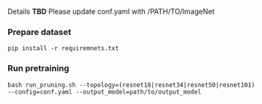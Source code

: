 Details **TBD**
Please update conf.yaml with /PATH/TO/ImageNet
### Prepare dataset
```shell
pip install -r requiremnets.txt
```
### Run pretraining
```shell
bash run_pruning.sh --topology=(resnet18|resnet34|resnet50|resnet101) --config=conf.yaml --output_model=path/to/output_model
```
